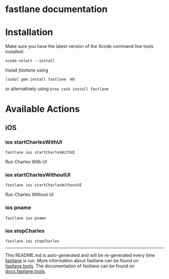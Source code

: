 fastlane documentation
================
# Installation

Make sure you have the latest version of the Xcode command line tools installed:

```
xcode-select --install
```

Install _fastlane_ using
```
[sudo] gem install fastlane -NV
```
or alternatively using `brew cask install fastlane`

# Available Actions
## iOS
### ios startCharlesWithUI
```
fastlane ios startCharlesWithUI
```
Run Charles With UI
### ios startCharlesWithoutUI
```
fastlane ios startCharlesWithoutUI
```
Run Charles Without UI
### ios pname
```
fastlane ios pname
```

### ios stopCharles
```
fastlane ios stopCharles
```


----

This README.md is auto-generated and will be re-generated every time [fastlane](https://fastlane.tools) is run.
More information about fastlane can be found on [fastlane.tools](https://fastlane.tools).
The documentation of fastlane can be found on [docs.fastlane.tools](https://docs.fastlane.tools).
